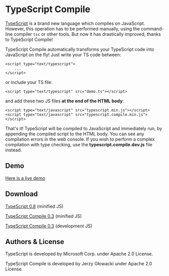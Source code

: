 TypeScript Compile
==================

[TypeScript](http://www.typescriptlang.org) is a brand new language which compiles on JavaScript. However, this operation has to be performed manually, using the command-line compiler `tsc` or other tools. But now it has drastically improved, thanks to TypeScript Compile!

TypeScript Compile automatically transforms your TypeScript code into JavaScript on the fly! Just write your TS code between:

    <script type="text/typescript">
        ...
    </script>

or include your TS file:

    <script type="text/typescript" src="demo.ts"></script>

and add these two JS files **at the end of the HTML body**:

    <script type="text/javascript" src="typescript.min.js"></script>
    <script type="text/javascript" src="typescript.compile.min.js"></script>

That's it! TypeScript will be compiled to JavaScript and immediately run, by appending the compiled script to the HTML body. You can see any compilation errors in the web console. If you wish to perform a complex compilation with type checking, use the **typescript.compile.dev.js** file instead.


Demo
----

[Here is a live demo](http://niutech.github.com/typescript-compile/demo/demo.html)


Download
--------

[TypeScript 0.8](https://raw.github.com/niutech/typescript-compile/gh-pages/js/typescript.min.js) (minified JS)

[TypeScript Compile 0.3](https://raw.github.com/niutech/typescript-compile/gh-pages/js/typescript.compile.min.js) (minified JS)

[TypeScript Compile 0.3](https://raw.github.com/niutech/typescript-compile/gh-pages/js/typescript.compile.dev.js) (development JS)


Authors & License
----------------

TypeScript is developed by Microsoft Corp. under Apache 2.0 License.

TypeScript Compile is developed by Jerzy Głowacki under Apache 2.0 License.